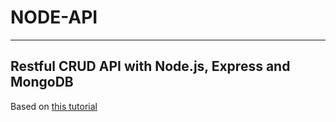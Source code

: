 # NODE-API

---

## Restful CRUD API with Node.js, Express and MongoDB

Based on [this tutorial](https://www.youtube.com/watch?v=9OfL9H6AmhQ&list=PLzh1ZGkUsafW6VH_0BaHBuf1hVbccYlXN)